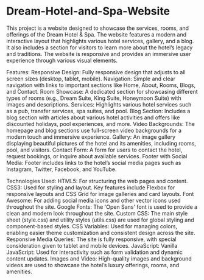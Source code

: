 # Dream-Hotel-and-Spa-Website
This project is a website designed to showcase the services, rooms, and offerings of the Dream Hotel & Spa. The website features a modern and interactive layout that highlights various hotel services, gallery, and a blog. It also includes a section for visitors to learn more about the hotel’s legacy and traditions. The website is responsive and provides an immersive user experience through various visual elements.

Features:
Responsive Design: Fully responsive design that adjusts to all screen sizes (desktop, tablet, mobile).
Navigation: Simple and clear navigation with links to important sections like Home, About, Rooms, Blogs, and Contact.
Room Showcase: A dedicated section for showcasing different types of rooms (e.g., Dream Suite, King Suite, Honeymoon Suite) with images and descriptions.
Services: Highlights various hotel services such as a pub, transfer services, spa suites, and pool.
Blog Section: Includes a blog section with articles about various hotel activities and offers like discounted holidays, pool experiences, and more.
Video Backgrounds: The homepage and blog sections use full-screen video backgrounds for a modern touch and immersive experience.
Gallery: An image gallery displaying beautiful pictures of the hotel and its amenities, including rooms, pool, and visitors.
Contact Form: A form for users to contact the hotel, request bookings, or inquire about available services.
Footer with Social Media: Footer includes links to the hotel’s social media pages such as Instagram, Twitter, Facebook, and YouTube.

Technologies Used:
HTML5: For structuring the web pages and content.
CSS3: Used for styling and layout. Key features include Flexbox for responsive layouts and CSS Grid for image galleries and card layouts.
Font Awesome: For adding social media icons and other vector icons used throughout the site.
Google Fonts: The 'Open Sans' font is used to provide a clean and modern look throughout the site.
Custom CSS: The main style sheet (style.css) and utility styles (utils.css) are used for global styling and component-based styles.
CSS Variables: Used for managing colors, enabling easier theme customization and consistent design across the site.
Responsive Media Queries: The site is fully responsive, with special consideration given to tablet and mobile devices.
JavaScript:
Vanilla JavaScript: Used for interactivity such as form validation and dynamic content updates.
Images and Video: High-quality images and background videos are used to showcase the hotel’s luxury offerings, rooms, and amenities.
